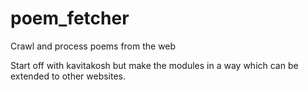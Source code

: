 # poem_fetcher
Crawl and process poems from the web

Start off with kavitakosh but make the modules in a way which can be extended to other websites.
